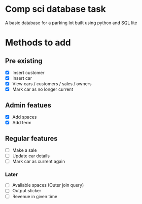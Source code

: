 # Comp sci database task    
A basic database for a parking lot built using python and SQL lite

# Methods to add    
## Pre existing    
- [x] Insert customer
- [x] Insert car
- [x] View cars / customers / sales / owners
- [x] Mark car as no longer current

## Admin featues    
- [x] Add spaces
- [x] Add term

## Regular features    
- [ ] Make a sale
- [ ] Update car details
- [ ] Mark car as current again

### Later
- [ ] Avaliable spaces (Outer join query)
- [ ] Output sticker
- [ ] Revenue in given time